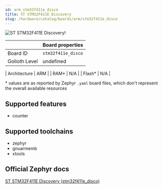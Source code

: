 ```yaml
---
id: arm_stm32f411e_disco
title: ST STM32F411E Discovery
slug: /hardware/catalog/boards/arm/stm32f411e_disco
---
```


[//]: # (This is an auto-generated file, do not edit! Changes to it will be lost upon re-generation)

![ST STM32F411E Discovery!](/img/boards/arm/stm32f411e_disco.jpg "ST STM32F411E Discovery")

|                | Board properties     |
| -------------  | -------------------- |
| Board ID       | `stm32f411e_disco` |
| Golioth Level  | undefined       |

| Architecture   | ARM |
| RAM*           | N/A |
| Flash*         | N/A |

\* values are as reported by Zephyr `.yaml` board files, which don't represent the overall available resources



## Supported features

* counter

## Supported toolchains

* zephyr
* gnuarmemb
* xtools

## Official Zephyr docs

[ST STM32F411E Discovery (stm32f411e_disco)](https://docs.zephyrproject.org/latest/boards/arm/stm32f411e_disco/doc/index.html)
